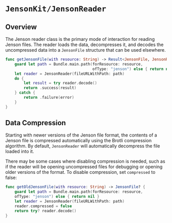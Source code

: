 # ``JensonKit/JensonReader``

## Overview

The Jenson reader class is the primary mode of interaction for reading Jenson files. The reader loads the data,
decompresses it, and decodes the uncompressed data into a ``JensonFile`` structure that can be used elsewhere.

```swift
func getJensonFile(with resource: String) -> Result<JensonFile, JensonReader.ReaderError> {
    guard let path = Bundle.main.path(forResource: resource,
                                      ofType: "jenson") else { return nil }
    let reader = JensonReader(fileURLWithPath: path)
    do {
        let result = try reader.decode()
        return .success(result)
    } catch {
        return .failure(error)
    }
}
```

## Data Compression

Starting with newer versions of the Jenson file format, the contents of a Jenson file is compressed automatically using
the Brotli compression algorithm. By default, ``JensonReader`` will automatically decompress the file loaded into it.

There may be some cases where disabling compression is needed, such as if the reader will be opening uncompressed files
for debugging or opening older versions of the format. To disable compression, set ``compressed`` to false:

```swift
func getOldJensonFile(with resource: String) -> JensonFile? {
    guard let path = Bundle.main.path(forResource: resource,
    ofType: "jenson") else { return nil }
    let reader = JensonReader(fileURLWithPath: path)
    reader.compressed = false
    return try? reader.decode()
}
```
